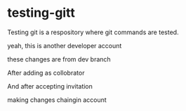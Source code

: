 # testing-gitt



Testing git is a respository where git commands are tested.




yeah, this is another developer account




these changes are from dev branch




After adding as collobrator


And after accepting invitation


making changes chaingin account